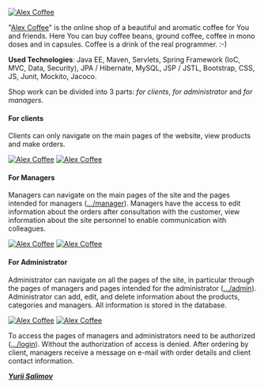 [![Alex Coffee](screenshot/logo.png)](http://alexcoffee.com.ua)

"[Alex Coffee](http://alexcoffee.com.ua)" is the online shop of a beautiful and aromatic coffee for You and friends. Here You can buy coffee beans, ground coffee, coffee in mono doses and in capsules. Coffee is a drink of the real programmer. :-)

**Used Technologies**: Java EE, Maven, Servlets, Spring Framework (IoC, MVC, Data, Security), JPA / Hibernate, MySQL, JSP / JSTL, Bootstrap, CSS, JS, Junit, Mockito, Jacoco.

Shop work can be divided into 3 parts: _for clients_, _for administrator_ and _for managers_.

<h4>For clients</h4>

Clients can only navigate on the main pages of the website, view products and make orders. 

[![Alex Coffee](screenshot/categories.jpg)](http://alexcoffee.com.ua)  [![Alex Coffee](screenshot/product.jpg)](http://alexcoffee.com.ua/product_10007)

<h4>For Managers</h4>

Managers can navigate on the main pages of the site and the pages intended for managers ([.../manager](http://alexcoffee.com.ua/manager)). Managers have the access to edit information about the orders after consultation with the customer, view information about the site personnel to enable communication with colleagues.

[![Alex Coffee](screenshot/manager_orders.jpg)](http://alexcoffee.com.ua/manager/orders)  [![Alex Coffee](screenshot/manager_order_view.jpg)](http://alexcoffee.com.ua/manager/orders)

<h4>For Administrator</h4>

Administrator can navigate on all the pages of the site, in particular through the pages of managers and pages intended for the administrator ([.../admin](http://alexcoffee.com.ua/admin)). Administrator can add, edit, and delete information about the products, categories and managers. All information is stored in the database.

[![Alex Coffee](screenshot/admin_orders.jpg)](http://alexcoffee.com.ua/admin/orders)  [![Alex Coffee](screenshot/admin_product_view.jpg)](http://alexcoffee.com.ua/admin/products)

To access the pages of managers and administrators need to be authorized ([.../login](http://alexcoffee.com.ua/login)). Without the authorization of access is denied. After ordering by client, managers receive a message on e-mail with order details and client contact information.

[_**Yurii Salimov**_](https://www.linkedin.com/in/yurii-salimov)


